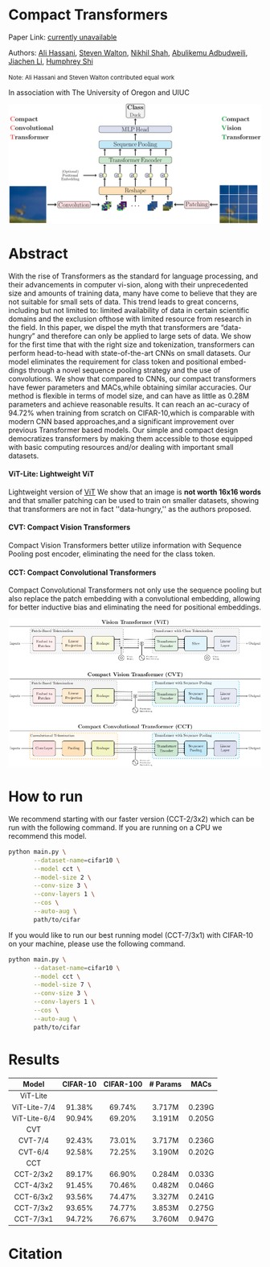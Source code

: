 # Compact Transformers

Paper Link: [currently unavailable]()

Authors: 
[Ali Hassani](https://alihassanijr.com/),
[Steven Walton](https://github.com/stevenwalton),
[Nikhil Shah](https://itsshnik.github.io/),
[Abulikemu Adbudweili](https://github.com/Walleclipse),
[Jiachen Li](https://chrisjuniorli.github.io/),
[Humphrey Shi](https://www.humphreyshi.com/)


<small>Note: Ali Hassani and Steven Walton contributed equal work</small>

In association with The University of Oregon and UIUC


![model-sym](images/model_sym.png)

# Abstract
With the rise of Transformers as the standard for language
processing, and their advancements in computer vi-sion, along with their
unprecedented size and amounts of training data, many have come to believe
that they are not suitable for small sets of data. This trend leads
to great concerns, including but not limited to: limited availability of
data in certain scientific domains and the exclusion ofthose with limited
resource from research in the field. In this paper, we dispel the myth that
transformers are “data-hungry” and therefore can only be applied to large
sets of data. We show for the first time that with the right size
and tokenization, transformers can perform head-to-head with state-of-the-art
CNNs on small datasets. Our model eliminates the requirement for class
token and positional embed-dings through a novel sequence pooling
strategy and the use of convolutions. We show that compared to CNNs,
our compact transformers have fewer parameters and MACs,while obtaining
similar accuracies. Our method is flexible in terms of model size, and can
have as little as 0.28M parameters and achieve reasonable results. It can
reach an ac-curacy of 94.72% when training from scratch on CIFAR-10,which is
comparable with modern CNN based approaches,and a significant improvement
over previous Transformer based models. Our simple and compact design
democratizes transformers by making them accessible to those equipped
with basic computing resources and/or dealing with important small
datasets.
 
#### ViT-Lite: Lightweight ViT
Lightweight version of [ViT](https://arxiv.org/abs/2010.11929)
We show that an image is <b>not worth 16x16 words</b> and that smaller patching
can be used to train on smaller datasets, showing that transformers are not in
fact ''data-hungry,'' as the authors proposed.

#### CVT: Compact Vision Transformers
Compact Vision Transformers better utilize information with Sequence Pooling post 
encoder, eliminating the need for the class token. 

#### CCT: Compact Convolutional Transformers
Compact Convolutional Transformers not only use the sequence pooling but also
replace the patch embedding with a convolutional embedding, allowing for better
inductive bias and eliminating the need for positional embeddings.

![Comparison](images/comparison.png)

# How to run 
We recommend starting with our faster version (CCT-2/3x2) which can be run with the
following command. If you are running on a CPU we recommend this model.
```bash
python main.py \
       --dataset-name=cifar10 \
       --model cct \
       --model-size 2 \
       --conv-size 3 \
       --conv-layers 1 \
       --cos \
       --auto-aug \
       path/to/cifar
```


If you would like to run our best running model (CCT-7/3x1) with CIFAR-10 on 
your machine, please use the following command.
```bash
python main.py \
       --dataset-name=cifar10 \
       --model cct \
       --model-size 7 \
       --conv-size 3 \
       --conv-layers 1 \
       --cos \
       --auto-aug \
       path/to/cifar
```


# Results
| Model     | CIFAR-10 | CIFAR-100 | # Params | MACs |
|:---------:|:--------:|:---------:|:--------:|:----:|
| ViT-Lite |
| ViT-Lite-7/4 | 91.38% | 69.74% | 3.717M |0.239G |
| ViT-Lite-6/4 | 90.94% | 69.20% | 3.191M |0.205G |
| CVT |
| CVT-7/4 | 92.43% | 73.01% | 3.717M |0.236G |
| CVT-6/4 | 92.58% | 72.25% | 3.190M |0.202G |
| CCT |
| CCT-2/3x2 | 89.17%   | 66.90%    | 0.284M | 0.033G |
| CCT-4/3x2 | 91.45%   | 70.46%    | 0.482M | 0.046G |
| CCT-6/3x2 | 93.56%   | 74.47%    | 3.327M | 0.241G |
| CCT-7/3x2 | 93.65%   | 74.77%    | 3.853M | 0.275G |
| CCT-7/3x1 | 94.72%   | 76.67%    | 3.760M | 0.947G |

# Citation
